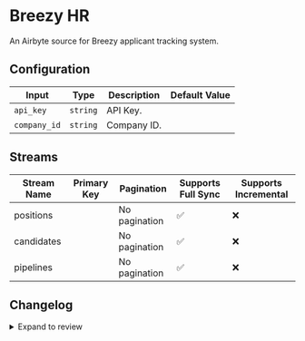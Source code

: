 # Breezy HR
An Airbyte source for Breezy applicant tracking system.
## Configuration

| Input | Type | Description | Default Value |
|-------|------|-------------|---------------|
| `api_key` | `string` | API Key.  |  |
| `company_id` | `string` | Company ID.  |  |

## Streams
| Stream Name | Primary Key | Pagination | Supports Full Sync | Supports Incremental |
|-------------|-------------|------------|---------------------|----------------------|
| positions |  | No pagination | ✅ |  ❌  |
| candidates |  | No pagination | ✅ |  ❌  |
| pipelines |  | No pagination | ✅ |  ❌  |


## Changelog

<details>
  <summary>Expand to review</summary>

| Version | Date | Pull Request | Subject |
|---------|------|--------------|---------|
| 0.0.22 | 2025-04-26 | [58747](https://github.com/airbytehq/airbyte/pull/58747) | Update dependencies |
| 0.0.21 | 2025-04-19 | [58265](https://github.com/airbytehq/airbyte/pull/58265) | Update dependencies |
| 0.0.20 | 2025-04-12 | [57663](https://github.com/airbytehq/airbyte/pull/57663) | Update dependencies |
| 0.0.19 | 2025-04-05 | [57118](https://github.com/airbytehq/airbyte/pull/57118) | Update dependencies |
| 0.0.18 | 2025-03-29 | [56584](https://github.com/airbytehq/airbyte/pull/56584) | Update dependencies |
| 0.0.17 | 2025-03-22 | [55407](https://github.com/airbytehq/airbyte/pull/55407) | Update dependencies |
| 0.0.16 | 2025-03-01 | [54854](https://github.com/airbytehq/airbyte/pull/54854) | Update dependencies |
| 0.0.15 | 2025-02-22 | [54211](https://github.com/airbytehq/airbyte/pull/54211) | Update dependencies |
| 0.0.14 | 2025-02-15 | [53906](https://github.com/airbytehq/airbyte/pull/53906) | Update dependencies |
| 0.0.13 | 2025-02-08 | [53385](https://github.com/airbytehq/airbyte/pull/53385) | Update dependencies |
| 0.0.12 | 2025-02-01 | [52885](https://github.com/airbytehq/airbyte/pull/52885) | Update dependencies |
| 0.0.11 | 2025-01-25 | [52168](https://github.com/airbytehq/airbyte/pull/52168) | Update dependencies |
| 0.0.10 | 2025-01-18 | [51736](https://github.com/airbytehq/airbyte/pull/51736) | Update dependencies |
| 0.0.9 | 2025-01-11 | [51248](https://github.com/airbytehq/airbyte/pull/51248) | Update dependencies |
| 0.0.8 | 2024-12-28 | [50481](https://github.com/airbytehq/airbyte/pull/50481) | Update dependencies |
| 0.0.7 | 2024-12-21 | [50198](https://github.com/airbytehq/airbyte/pull/50198) | Update dependencies |
| 0.0.6 | 2024-12-14 | [49547](https://github.com/airbytehq/airbyte/pull/49547) | Update dependencies |
| 0.0.5 | 2024-12-12 | [49315](https://github.com/airbytehq/airbyte/pull/49315) | Update dependencies |
| 0.0.4 | 2024-12-11 | [49020](https://github.com/airbytehq/airbyte/pull/49020) | Starting with this version, the Docker image is now rootless. Please note that this and future versions will not be compatible with Airbyte versions earlier than 0.64 |
| 0.0.3 | 2024-10-29 | [47750](https://github.com/airbytehq/airbyte/pull/47750) | Update dependencies |
| 0.0.2 | 2024-10-28 | [47587](https://github.com/airbytehq/airbyte/pull/47587) | Update dependencies |
| 0.0.1 | 2024-08-20 | | Initial release by natikgadzhi via Connector Builder |

</details>
